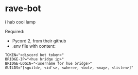 # rave-bot
i hab cool lamp

Required: 
- Pycord 2, from their github
- .env file with content:
```
TOKEN="<discord bot token>"
BRIDGE-IP="<hue bridge ip>"
BRIDGE-LOGIN="<username for hue bridge>"
GUILDS="[<guild>, <id's>, <where>, <bot>, <may>, <listen>]"
```
